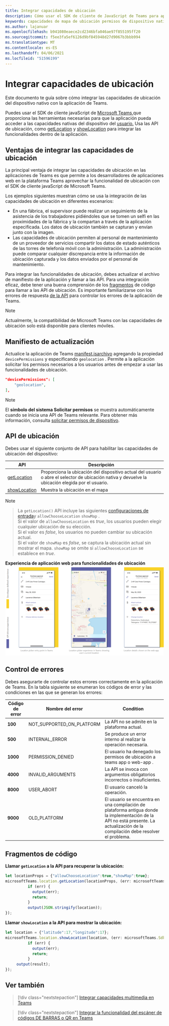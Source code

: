```yaml
---
title: Integrar capacidades de ubicación
description: Cómo usar el SDK de cliente de JavaScript de Teams para aprovechar las capacidades de ubicación
keywords: capacidades de mapa de ubicación permisos de dispositivo nativos
ms.author: lajanuar
ms.openlocfilehash: b941080eaece2cd2346bfa046ae97f855195ff20
ms.sourcegitcommit: f5ee3fa5ef6126d9bf845948d27d9067b3bbb994
ms.translationtype: MT
ms.contentlocale: es-ES
ms.lasthandoff: 04/06/2021
ms.locfileid: "51596199"
---
```

# <a name="integrate-location-capabilities"></a>Integrar capacidades de ubicación 

Este documento te guía sobre cómo integrar las capacidades de ubicación del dispositivo nativo con la aplicación de Teams.  

Puedes usar el SDK de cliente javaScript de [Microsoft Teams,](/javascript/api/overview/msteams-client?view=msteams-client-js-latest&preserve-view=true)que proporciona las herramientas necesarias para que la aplicación pueda acceder a las capacidades nativas del dispositivo del [usuario.](native-device-permissions.md) Usa las API de ubicación, como [getLocation](/javascript/api/@microsoft/teams-js/location?view=msteams-client-js-latest#getLocation_LocationProps___error__SdkError__location__Location_____void_&preserve-view=true) y [showLocation](/javascript/api/@microsoft/teams-js/location?view=msteams-client-js-latest#showLocation_Location___error__SdkError__status__boolean_____void_&preserve-view=true) para integrar las funcionalidades dentro de la aplicación. 

## <a name="advantages-of-integrating-location-capabilities"></a>Ventajas de integrar las capacidades de ubicación

La principal ventaja de integrar las capacidades de ubicación en las aplicaciones de Teams es que permite a los desarrolladores de aplicaciones web en la plataforma Teams aprovechar la funcionalidad de ubicación con el SDK de cliente javaScript de Microsoft Teams. 

Los ejemplos siguientes muestran cómo se usa la integración de las capacidades de ubicación en diferentes escenarios:
* En una fábrica, el supervisor puede realizar un seguimiento de la asistencia de los trabajadores pidiéndoles que se tomen un selfi en las proximidades de la fábrica y la compartan a través de la aplicación especificada. Los datos de ubicación también se capturan y envían junto con la imagen.
* Las capacidades de ubicación permiten al personal de mantenimiento de un proveedor de servicios compartir los datos de estado auténticos de las torres de telefonía móvil con la administración. La administración puede comparar cualquier discrepancia entre la información de ubicación capturada y los datos enviados por el personal de mantenimiento.

Para integrar las funcionalidades de ubicación, debes actualizar el archivo de manifiesto de la aplicación y llamar a las API. Para una integración eficaz, debe tener una buena comprensión de los [fragmentos](#code-snippets) de código para llamar a las API de ubicación. Es importante familiarizarse con los errores de respuesta [de la API](#error-handling) para controlar los errores de la aplicación de Teams.

> [!NOTE] 
> Actualmente, la compatibilidad de Microsoft Teams con las capacidades de ubicación solo está disponible para clientes móviles.

## <a name="update-manifest"></a>Manifiesto de actualización

Actualice la aplicación de Teams [manifest.jsarchivo](../../resources/schema/manifest-schema.md#devicepermissions) agregando la propiedad `devicePermissions` y especificando `geolocation` . Permite a la aplicación solicitar los permisos necesarios a los usuarios antes de empezar a usar las funcionalidades de ubicación.

``` json
"devicePermissions": [
    "geolocation",
],
```

> [!NOTE]
> El **símbolo del sistema Solicitar permisos** se muestra automáticamente cuando se inicia una API de Teams relevante. Para obtener más información, consulta [solicitar permisos de dispositivo](native-device-permissions.md).

## <a name="location-apis"></a>API de ubicación

Debes usar el siguiente conjunto de API para habilitar las capacidades de ubicación del dispositivo:

| API      | Descripción   |
| --- | --- |
|[getLocation](/javascript/api/@microsoft/teams-js/location?view=msteams-client-js-latest#getLocation_LocationProps___error__SdkError__location__Location_____void_&preserve-view=true) | Proporciona la ubicación del dispositivo actual del usuario o abre el selector de ubicación nativa y devuelve la ubicación elegida por el usuario. |
|[showLocation](/javascript/api/@microsoft/teams-js/location?view=msteams-client-js-latest#showLocation&preserve-view=true) | Muestra la ubicación en el mapa |

> [!NOTE]

> La `getLocation()` API incluye las siguientes [configuraciones de entrada](https://docs.microsoft.com/javascript/api/@microsoft/teams-js/locationprops?view=msteams-client-js-latest&preserve-view=true)y `allowChooseLocation` `showMap` . <br/> Si el valor de `allowChooseLocation` es *true*, los usuarios pueden elegir cualquier ubicación de su elección.<br/>  Si el valor es *false*, los usuarios no pueden cambiar su ubicación actual.<br/> Si el valor de `showMap` es *false*, se captura la ubicación actual sin mostrar el mapa. `showMap` se omite si `allowChooseLocation` se establece en *true*. 


**Experiencia de aplicación web para funcionalidades de ubicación** 
 ![ experiencia de la aplicación web para funcionalidades de ubicación](../../assets/images/tabs/location-capability.png)

## <a name="error-handling"></a>Control de errores

Debes asegurarte de controlar estos errores correctamente en la aplicación de Teams. En la tabla siguiente se enumeran los códigos de error y las condiciones en las que se generan los errores: 

|Código de error |  Nombre del error     | Condition|
| --------- | --------------- | -------- |
| **100** | NOT_SUPPORTED_ON_PLATFORM | La API no se admite en la plataforma actual.|
| **500** | INTERNAL_ERROR | Se produce un error interno al realizar la operación necesaria.|
| **1000** | PERMISSION_DENIED |El usuario ha denegado los permisos de ubicación a teams app o web-app .|
| **4000** | INVALID_ARGUMENTS | La API se invoca con argumentos obligatorios incorrectos o insuficientes.|
| **8000** | USER_ABORT |El usuario canceló la operación.|
| **9000** | OLD_PLATFORM | El usuario se encuentra en una compilación de plataforma antigua donde la implementación de la API no está presente. La actualización de la compilación debe resolver el problema.|

## <a name="code-snippets"></a>Fragmentos de código

**Llamar `getLocation` a la API para recuperar la ubicación:**

```javascript
let locationProps = {"allowChooseLocation":true,"showMap":true};
microsoftTeams.location.getLocation(locationProps, (err: microsoftTeams.SdkError, location: microsoftTeams.location.Location) => {
          if (err) {
            output(err);
            return;
          }
          output(JSON.stringify(location));
});
```

**Llamar `showLocation` a la API para mostrar la ubicación:**

```javascript
let location = {"latitude":17,"longitude":17};
microsoftTeams.location.showLocation(location, (err: microsoftTeams.SdkError, result: boolean) => {
          if (err) {
            output(err);
            return;
          }
     output(result);
});
```

## <a name="see-also"></a>Ver también

> [!div class="nextstepaction"]
> [Integrar capacidades multimedia en Teams](mobile-camera-image-permissions.md)

> [!div class="nextstepaction"]
> [Integrar la funcionalidad del escáner de códigos DE BARRAS o QR en Teams](qr-barcode-scanner-capability.md)
